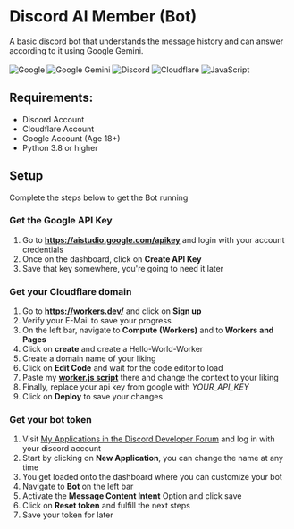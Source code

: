 # Discord AI Member (Bot)
A basic discord bot that understands the message history and can answer according to it using Google Gemini.<br><br>
![Google](https://img.shields.io/badge/google-4285F4?style=for-the-badge&logo=google&logoColor=white)
![Google Gemini](https://img.shields.io/badge/google%20gemini-8E75B2?style=for-the-badge&logo=google%20gemini&logoColor=white)
![Discord](https://img.shields.io/badge/Discord-%235865F2.svg?style=for-the-badge&logo=discord&logoColor=white)
![Cloudflare](https://img.shields.io/badge/Cloudflare-F38020?style=for-the-badge&logo=Cloudflare&logoColor=white)
![JavaScript](https://img.shields.io/badge/javascript-%23323330.svg?style=for-the-badge&logo=javascript&logoColor=%23F7DF1E)<br>

## Requirements:
- Discord Account
- Cloudflare Account
- Google Account (Age 18+)
- Python 3.8 or higher

## Setup
Complete the steps below to get the Bot running
### Get the Google API Key
1. Go to **https://aistudio.google.com/apikey** and login with your account credentials
2. Once on the dashboard, click on **Create API Key**
3. Save that key somewhere, you're going to need it later

### Get your Cloudflare domain
1. Go to **https://workers.dev/** and click on **Sign up**
2. Verify your E-Mail to save your progress
3. On the left bar, navigate to **Compute (Workers)** and to **Workers and Pages**
4. Click on **create** and create a Hello-World-Worker
5. Create a domain name of your liking
6. Click on **Edit Code** and wait for the code editor to load
7. Paste my **[worker.js script](https://github.com/einfachniemmand/discord_ai_member/blob/main/src/worker.js)** there and change the context to your liking
8. Finally, replace your api key from google with *YOUR_API_KEY*
9. Click on **Deploy** to save your changes

### Get your bot token
1. Visit [My Applications in the Discord Developer Forum](https://discord.com/developers/applications) and log in with your discord account
2. Start by clicking on **New Application**, you can change the name at any time
3. You get loaded onto the dashboard where you can customize your bot
4. Navigate to **Bot** on the left bar
5. Activate the **Message Content Intent** Option and click save
6. Click on **Reset token** and fulfill the next steps
7. Save your token for later
